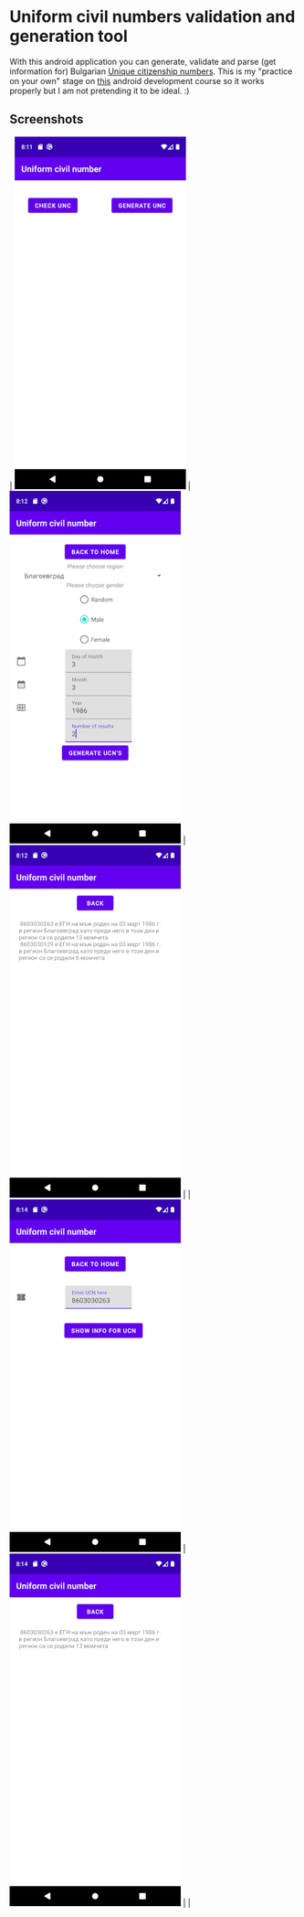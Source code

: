 # Uniform civil numbers validation and generation tool

With this android application you can generate, validate and parse 
(get information for) Bulgarian [Unique citizenship numbers](https://en.wikipedia.org/wiki/Unique_citizenship_number). 
This is my "practice on your own" stage  on [this](https://developer.android.com/codelabs/basic-android-kotlin-training-tip-calculator#10) android development course
so  it works properly but I am not pretending it to be ideal. :) 

## Screenshots

| ![Start](screenshots/start.png) | ![Generate](screenshots/generate.png) | ![Generated](screenshots/generated.png) |
| ![Parse](screenshots/parse.png) | ![ParseError](screenshots/parseresult.png) | |